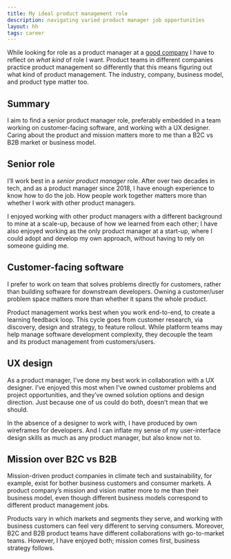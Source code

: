```yaml
---
title: My ideal product management role
description: navigating varied product manager job opportunities
layout: hh
tags: career
---
```


While looking for role as a product manager at a [good company](good-company-bad-company)
I have to reflect on _what kind_ of role I want.
Product teams in different companies practice product management so differently that
this means figuring out what kind of product management.
The industry, company, business model, and product type matter too.

## Summary

I aim to find a senior product manager role,
preferably embedded in a team working on customer-facing software,
and working with a UX designer.
Caring about the product and mission matters more to me
than a B2C vs B2B market or business model.

## Senior role

I’ll work best in a _senior product manager_ role.
After over two decades in tech, and as a product manager since 2018,
I have enough experience to know how to do the job.
How people work together matters more
than whether I work with other product managers.

I enjoyed working with other product managers with a different background to mine at a scale-up,
because of how we learned from each other;
I have also enjoyed working as the only product manager at a start-up,
where I could adopt and develop my own approach,
without having to rely on someone guiding me.

## Customer-facing software

I prefer to work on team that solves problems directly for customers,
rather than building software for downstream developers.
Owning a customer/user problem space matters more
than whether it spans the whole product.

Product management works best when you work end-to-end, to create a learning feedback loop.
This cycle goes from customer research, via discovery, design and strategy, to feature rollout.
While platform teams may help manage software development complexity,
they decouple the team and its product management from customers/users.

## UX design

As a product manager, I’ve done my best work in collaboration with a UX designer.
I’ve enjoyed this most when I’ve owned customer problems and project opportunities,
and they’ve owned solution options and design direction.
Just because one of us could do both, doesn’t mean that we should.

In the absence of a designer to work with, I have produced by own wireframes for developers.
And I can inflate my sense of my user-interface design skills as much as any product manager,
but also know not to.

## Mission over B2C vs B2B

Mission-driven product companies in climate tech and sustainability, for example,
exist for bother business customers and consumer markets.
A product company’s mission and vision matter more to me than their business model,
even though different business models correspond to different product management jobs.

Products vary in which markets and segments they serve,
and working with business customers can feel very different to serving consumers.
Moreover, B2C and B2B product teams have different collaborations with go-to-market teams.
However, I have enjoyed both; mission comes first, business strategy follows.
